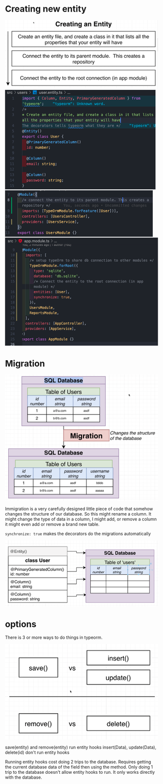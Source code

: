 # Creating new entity
![steps](pictures/creating%20an%20entity/steps.png)
![step one](pictures/creating%20an%20entity/step-one.png)
![step two](pictures/creating%20an%20entity/step-two.png)
![step three](pictures/creating%20an%20entity/step-three.png)

# Migration

![Migrations](pictures/undestanding%20typeorm%20decorators/Screen%20Shot%202022-02-23%20at%205.34.43%20AM.png)

Immigration is a very carefully designed little piece of code that somehow changes the structure of our database. So this might rename a column. It might change the type of data in a column, I might add, or remove a column it might even add or remove a brand new table.

`synchronize: true` makes the decorators do the migrations automatically 

![what-the-decorators-do-in-synchronize-true](pictures/undestanding%20typeorm%20decorators/what-the-decorators-do-in-synchronize-true.png)

# options

There is 3 or more ways to do things in typeorm.

![options](pictures/typeorm%20options/options.png)

save(entity) and remove(entity) run entity hooks
insert(Data), update(Data), delete(id) don't run entity hooks

Running entity hooks cost doing 2 trips to the database. Requires getting the current database data of the field then using the method.
Only doing 1 trip to the database doesn't allow entity hooks to run. It only works directly with the database.
